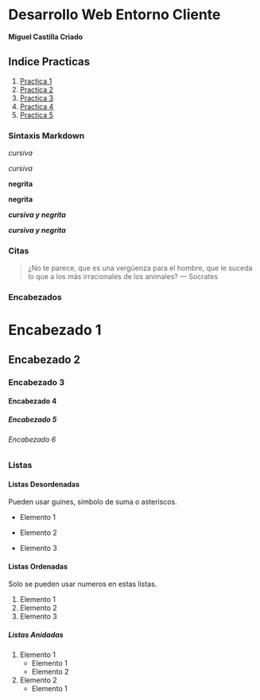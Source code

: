 # Desarrollo Web Entorno Cliente

**Miguel Castilla Criado**

## Indice Practicas
1. <a href='/Practicas/P1.md'>Practica 1</a> 
2. <a href= 'Practicas/P2.md'>Practica 2</a>
3. <a href= 'Practicas/P3.md'>Practica 3</a>
4. <a href= 'Practicas/P4.md'>Practica 4</a>
5. <a href= 'Practicas/P5.md'>Practica 5</a>


### Sintaxis Markdown
*cursiva*

_cursiva_

**negrita**

__negrita__

***cursiva y negrita***

___cursiva y negrita___	

### Citas

> ¿No te parece, que es una vergüenza para el hombre, que le suceda lo que a los más irracionales de los animales? — Socrates

### Encabezados

# Encabezado 1
## Encabezado 2
### Encabezado 3
#### Encabezado 4
##### Encabezado 5
###### Encabezado 6



### Listas
#### Listas Desordenadas
Pueden usar guines, simbolo de suma o asteriscos.
- Elemento 1
+ Elemento 2
* Elemento 3

#### Listas Ordenadas
Solo se pueden usar numeros en estas listas.
1. Elemento 1
2. Elemento 2
3. Elemento 3

#####  Listas Anidadas
1. Elemento 1
    - Elemento 1
    + Elemento 2
2. Elemento 2
    * Elemento 1




